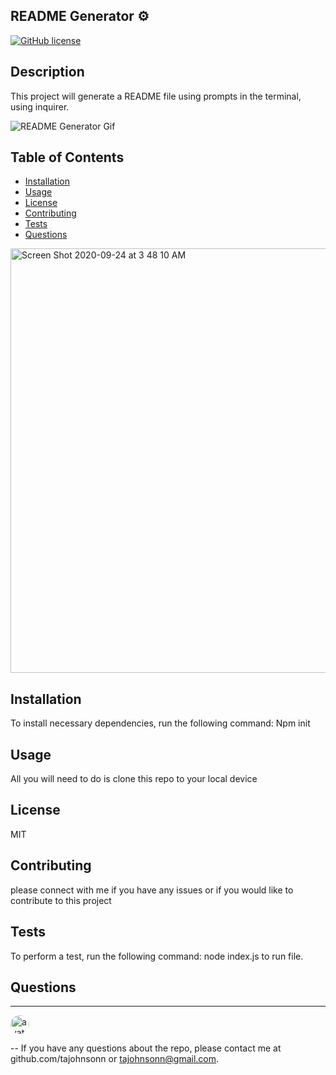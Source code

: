 

## README Generator ⚙️
[![GitHub license](https://img.shields.io/github/license/Naereen/StrapDown.js.svg)](https://github.com/Naereen/StrapDown.js/blob/master/LICENSE)


## Description
This project will generate a README file using prompts in the terminal, using inquirer.

![README Generator Gif](https://user-images.githubusercontent.com/57122209/94136034-311f6500-fe19-11ea-9ed1-692a86b22211.gif)


## Table of Contents
* [Installation](#Installation)
* [Usage](#Usage)
* [License](#License)
* [Contributing](#Contributing)
* [Tests](#Tests)
* [Questions](#Questions)

<img width="679" alt="Screen Shot 2020-09-24 at 3 48 10 AM" src="https://user-images.githubusercontent.com/57122209/94136094-45fbf880-fe19-11ea-9e49-d2babc4c6562.png">


## Installation
To install necessary dependencies, run the following command:
Npm init 

## Usage
All you will need to do is clone this repo to your local device

## License
MIT
## Contributing
please connect with me if you have any issues or if you would like to contribute to this project
## Tests
To perform a test, run the following command:
node index.js to run file.


## Questions


---

<img src="https://avatars0.githubusercontent.com/u/57122209?s=460&v=4"
alt="avatar" style="border-radius: 16px" width="30" />

--
If you have any questions about the repo, please contact me at github.com/tajohnsonn or tajohnsonn@gmail.com.
